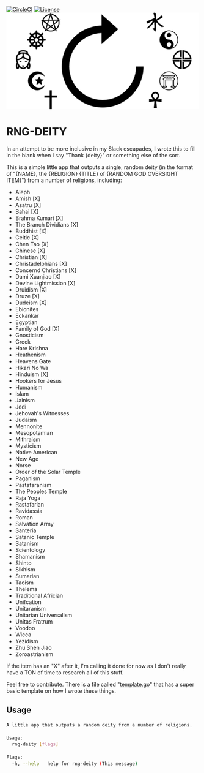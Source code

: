 [![CircleCI](https://circleci.com/gh/j4ng5y/rng-deity/tree/releases%2F2019.06.24.svg?style=svg)](https://circleci.com/gh/j4ng5y/rng-deity/tree/releases%2F2019.06.24)
[![License](https://img.shields.io/github/license/j4ng5y/rng-deity.svg)](https://github.com/j4ng5y/rng-deity/tree/master/LICENSE.txt)
![RNG-DEITY](images/rng-deity.png)

# RNG-DEITY

In an attempt to be more inclusive in my Slack escapades, I wrote this to fill in the blank when I say "Thank {deity}" or something else of the sort.

This is a simple little app that outputs a single, random deity (in the format of "{NAME}, the {RELIGION} {TITLE} of {RANDOM GOD OVERSIGHT ITEM}") from a number of religions, including:

* Aleph
* Amish [X]
* Asatru [X]
* Bahai [X]
* Brahma Kumari [X]
* The Branch Dividians [X]
* Buddhist [X]
* Celtic [X]
* Chen Tao [X]
* Chinese [X]
* Christian [X]
* Christadelphians [X]
* Concernd Christians [X]
* Dami Xuanjiao [X]
* Devine Lightmission [X]
* Druidism [X]
* Druze [X]
* Dudeism [X]
* Ebionites
* Eckankar
* Egyptian
* Family of God [X]
* Gnosticism
* Greek
* Hare Krishna
* Heathenism
* Heavens Gate
* Hikari No Wa
* Hinduism [X]
* Hookers for Jesus
* Humanism
* Islam
* Jainism
* Jedi
* Jehovah's Witnesses
* Judaism
* Mennonite
* Mesopotamian
* Mithraism
* Mysticism
* Native American
* New Age
* Norse
* Order of the Solar Temple
* Paganism
* Pastafaranism
* The Peoples Temple
* Raja Yoga
* Rastafarian
* Ravidassia
* Roman
* Salvation Army
* Santeria
* Satanic Temple
* Satanism
* Scientology
* Shamanism
* Shinto
* Sikhism
* Sumarian
* Taoism
* Thelema
* Traditional Africian
* Unifcation
* Unitaranism
* Unitarian Universalism
* Unitas Fratrum
* Voodoo
* Wicca
* Yezidism
* Zhu Shen Jiao
* Zoroastrianism

If the item has an "X" after it, I'm calling it done for now as I don't really have a TON of time to research all of this stuff.

Feel free to contribute. There is a file called "[template.go](https://github.com/j4ng5y/rng-deity/tree/master/deitylib/template.go)" that has a super basic template on how I wrote these things.

## Usage

```bash
A little app that outputs a random deity from a number of religions.

Usage:
  rng-deity [flags]

Flags:
  -h, --help   help for rng-deity (This message)
```
